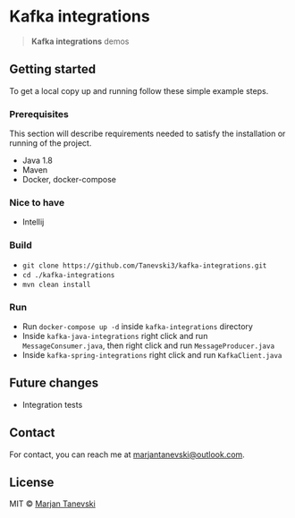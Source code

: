 # Kafka integrations
> **Kafka integrations** demos

## Getting started 
To get a local copy up and running follow these simple example steps.

### Prerequisites
This section will describe requirements needed to satisfy the installation or running of the project.

 - Java 1.8
 - Maven
 - Docker, docker-compose
 
### Nice to have
 - Intellij

### Build
 - `git clone https://github.com/Tanevski3/kafka-integrations.git`
 - `cd ./kafka-integrations`
 - `mvn clean install`
 
### Run
 - Run `docker-compose up -d` inside `kafka-integrations` directory
 - Inside `kafka-java-integrations` right click and run `MessageConsumer.java`, then right click and run `MessageProducer.java`
 - Inside `kafka-spring-integrations` right click and run `KafkaClient.java`

## Future changes
 - Integration tests
 
## Contact

For contact, you can reach me at [marjantanevski@outlook.com](marjantanevski@outlook.com).

## License

MIT © [Marjan Tanevski](marjantanevski@outlook.com)